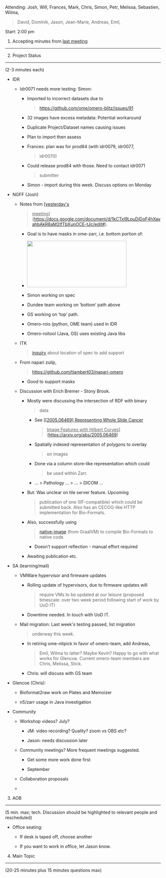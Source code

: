 Attending: Josh, Will, Frances, Mark, Chris, Simon, Petr, Melissa,
Sebastien, Wilma,

> David, Dominik, Jason, Jean-Marie, Andreas, Emil,

Start: 2:00 pm

1. Accepting minutes from [<u>last meeting</u>](https://drive.google.com/open?id=0B9Xg53EhqUycZEVHclBwRHNFRGM)
--------------------------------------------------------------------------------------------------------------

2. Project Status
-----------------

(2-3 minutes each)

-   IDR

    -   Idr0071 needs more testing: Simon:

        -   Imported to incorrect datasets due to
            > [<u>https://github.com/ome/omero-blitz/issues/91</u>](https://github.com/ome/omero-blitz/issues/91)

        -   32 images have excess metadata: Potential workaround

        -   Duplicate Project/Dataset names causing issues

        -   Plan to import then assess

        -   Frances: plan was for prod84 (with idr0079, idr0077,
            > idr0070)

        -   Could release prod84 with those. Need to contact idr0071
            > submitter

        -   Simon - import during this week. Discuss options on Monday

-   NGFF (Josh)

    -   Notes from [<u>yesterday's
        > meeting</u>](https://docs.google.com/document/d/1kCTxl9LpuDjDoF4hXayahbAkR8aM2IfTbXunOCE-tJc/edit#).

        -   Goal is to have masks in ome-zarr, i.e. bottom portion of:

        -   <img src="/tmp/tuesday-meetings/images/media/image1.png" style="width:3.34896in;height:1.55926in" />

        -   Simon working on spec

        -   Dundee team working on ‘bottom’ path above

        -   GS working on ‘top’ path.

        -   Omero-rois (python, OME team) used in IDR

        -   Omero-roitool (Java, GS) uses existing Java libs

    -   ITK
        > [<u>inquiry</u>](https://github.com/Kitware/itk-vtk-viewer/issues/315)
        > about location of spec to add support

    -   From napari zulip,
        > [<u>https://github.com/tlambert03/napari-omero</u>](https://github.com/tlambert03/napari-omero)

        -   Good to support masks

    -   Discussion with Erich Bremer - Stony Brook.

        -   Mostly were discussing the intersection of RDF with binary
            > data

            -   See [<u>\[2005.06469\] Representing Whole Slide Cancer
                > Image Features with Hilbert
                > Curves</u>](https://arxiv.org/abs/2005.06469)

            -   Spatially indexed representation of polygons to overlay
                > on images

            -   Done via a column store-like representation which could
                > be used within Zarr.

            -   … &gt; Pathology … &gt; … &gt; DICOM …

        -   But: Was unclear on tile server feature. Upcoming
            > publication of one (IIF-compatible) which could be
            > submitted back. Also has an CECOG-like HTTP implementation
            > for Bio-Formats.

        -   Also, successfully using
            > [<u>native-image</u>](https://www.graalvm.org/docs/reference-manual/native-image/)
            > (from GraalVM) to compile Bio-Formats to native code.

            -   Doesn’t support reflection - manual effort required

        -   Awaiting publication etc.

-   SA (learning/mail)

    -   VMWare hypervisor and firmware updates

        -   Rolling update of hypervisors, due to firmware updates will
            > require VMs to be updated at our leisure (proposed
            > timescale: over two week period following start of work by
            > UoD IT)

        -   Downtime needed. In touch with UoD IT.

    -   Mail migration: Last week's testing passed, list migration
        > underway this week.

        -   In retiring ome-nitpick in favor of omero-team, add Andreas,
            > Emil, Wilma to latter? Maybe Kevin? Happy to go with what
            > works for Glencoe. Current omero-team members are Chris,
            > Melissa, Stick.

        -   Chris: will discuss with GS team

-   Glencoe (Chris):

    -   Bioformat2raw work on Plates and Memoizer

    -   n5/zarr usage in Java investigation

-   Community

    -   Workshop videos? July?

        -   JM: video recording? Quality? zoom vs OBS etc?

        -   Jason: needs discussion later

    -   Community meetings? More frequent meetings suggested.

        -   Get some more work done first

        -   September

    -   Collaboration proposals

    -   

3. AOB
------

(5 min. max; tech. Discussion should be highlighted to relevant people
and rescheduled)

-   Office seating:

    -   If desk is taped off, choose another

    -   If you want to work in office, let Jason know.

4. Main Topic
-------------

(20-25 minutes plus 15 minutes questions max)
